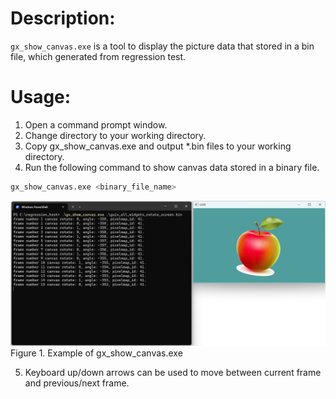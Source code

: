 # Description:

`gx_show_canvas.exe` is a tool to display the picture data that stored in a bin file, which generated from regression test.

# Usage: 
1. Open a command prompt window.
2. Change directory to your working directory.
3. Copy gx_show_canvas.exe and output *.bin files to your working directory.
4. Run the following command to show canvas data stored in a binary file.
```bash
gx_show_canvas.exe <binary_file_name>
```

![Example](gx_show_canvas.png)
Figure 1. Example of gx_show_canvas.exe



5. Keyboard up/down arrows can be used to move between current frame and previous/next frame.
